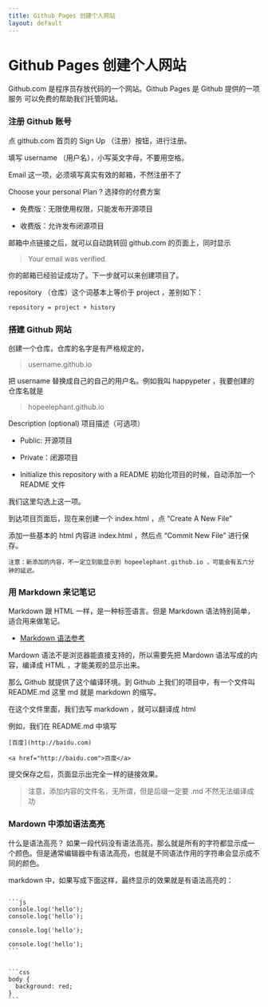 ```yaml
---
title: Github Pages 创建个人网站
layout: default
---
```



# Github Pages 创建个人网站
Github.com 是程序员存放代码的一个网站。Github Pages 是 Github 提供的一项服务
可以免费的帮助我们托管网站。




### 注册 Github 账号

点 github.com 首页的 Sign Up （注册）按钮，进行注册。

填写 username （用户名），小写英文字母，不要用空格。

Email 这一项，必须填写真实有效的邮箱，不然注册不了

Choose your personal Plan ? 选择你的付费方案


  -   免费版：无限使用权限，只能发布开源项目

  -   收费版：允许发布闭源项目


邮箱中点链接之后，就可以自动跳转回 github.com 的页面上，同时显示

> Your email was verified.

你的邮箱已经验证成功了。下一步就可以来创建项目了。

repository （仓库）这个词基本上等价于 project ，差别如下：

```bash
repository = project + history
```

### 搭建 Github 网站

创建一个仓库，仓库的名字是有严格规定的，

> username.github.io

把 username 替换成自己的自己的用户名。例如我叫 happypeter ，我要创建的仓库名就是

> hopeelephant.github.io

Description (optional) 项目描述（可选项）

- Public: 开源项目

- Private：闭源项目

- Initialize this repository with a README 初始化项目的时候，自动添加一个 README 文件

我们这里勾选上这一项。

到达项目页面后，现在来创建一个 index.html ，点 “Create A New File”

添加一些基本的 html 内容进 index.html ，然后点 “Commit New File” 进行保存。

```
注意：新添加的内容，不一定立刻能显示到 hopeelephant.github.io ，可能会有五六分钟的延迟。
```

### 用 Markdown 来记笔记

Markdown 跟 HTML 一样，是一种标签语言。但是 Markdown 语法特别简单，适合用来做笔记。

- [Markdown 语法参考](https://coding.net/help/doc/project/markdown.html)

Mardown 语法不是浏览器能直接支持的，所以需要先把 Mardown 语法写成的内容，编译成 HTML ，才能美观的显示出来。

那么 Github 就提供了这个编译环境。到 Github 上我们的项目中，有一个文件叫 README.md 这里 md 就是 markdown 的缩写。

在这个文件里面，我们去写 markdown ，就可以翻译成 html

例如，我们在 README.md 中填写

```
[百度](http://baidu.com)  

<a href="http://baidu.com">百度</a>
```

提交保存之后，页面显示出完全一样的链接效果。

>注意，添加内容的文件名，无所谓，但是后缀一定要 .md 不然无法编译成功

### Mardown 中添加语法高亮

什么是语法高亮？ 如果一段代码没有语法高亮，那么就是所有的字符都显示成一个颜色。但是通常编辑器中有语法高亮，也就是不同语法作用的字符串会显示成不同的颜色。

markdown 中，如果写成下面这样，最终显示的效果就是有语法高亮的：




```` 

```js
console.log('hello');
console.log('hello');

console.log('hello');

console.log('hello');  
```


```css
body {
  background: red;  
}  
```

````
